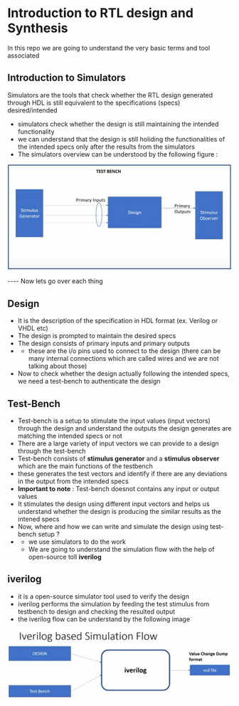 # Introduction to RTL design and Synthesis

In this repo we are going to understand the very basic terms and tool associated

## Introduction to Simulators

Simulators are the tools that check whether the RTL design generated through HDL is still equivalent to the specifications (specs) desired/intended

- simulators check whether the design is still maintaining the intended functionality
- we can understand that the design is still holiding the functionalities of the intended specs only after the results from the simulators
- The simulators overview can be understood by the following figure :

![Image Alt](https://github.com/AS-Arshad/Repo1/blob/aabc4ce56cfe73d857b68faca0b006f6d464248b/RISC-V%20VSD/week-1/Day-1/Screenshot%20from%202025-09-24%2021-04-44.png)


---- Now lets go over each thing

## Design 
- It is the description of the specification in HDL format (ex. Verilog or VHDL etc)
- The design is prompted to maintain the desired specs
- The design consists of primary inputs and primary outputs
- - these are the i/o pins used to connect to the design (there can be many internal connections which are called wires and we are not talking about those)
- Now to check whether the design actually following the intended specs, we need a test-bench to authenticate the design


## Test-Bench
- Test-bench is a setup to stimulate the input values (input vectors) through the design and understand the outputs the design generates are matching the intended specs or not
- There are a large variety of input vectors we can provide to a design through the test-bench
- Test-bench consists of **stimulus generator** and a **stimulus observer** which are the main functions of the testbench
- these generates the test vectors and identify if there are any deviations in the output from the intended specs
- **Important to note** : Test-bench doesnot contains any input or output values
- It stimulates the design using different input vectors and helps us understand whether the design is producing the similar results as the intened specs
- Now, where and how we can write and simulate the design using test-bench setup ?
- - we use simulators to do the work
  - We are going to understand the simulation flow with the help of open-source toll **iverilog**
 
## iverilog

- it is a open-source simulator tool used to verify the design
- iverilog performs the simulation by feeding the test stimulus from testbench to design and checking the resulted output
- the iverilog flow can be understand by the following image

![Image Alt](https://github.com/AS-Arshad/Repo1/blob/803d0c196ee34af8347d053f5023167d9453ca3e/RISC-V%20VSD/week-1/Day-1/iverilog%20based%20simulation%20flow.png)

